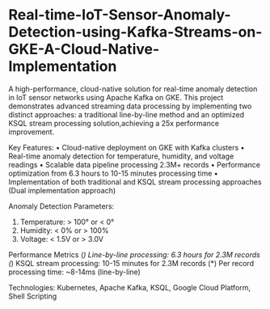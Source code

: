 # Real-time-IoT-Sensor-Anomaly-Detection-using-Kafka-Streams-on-GKE-A-Cloud-Native-Implementation
A high-performance, cloud-native solution for real-time anomaly detection in IoT sensor networks using Apache Kafka on GKE. This project demonstrates advanced streaming data processing by implementing two distinct approaches: a traditional line-by-line method and an optimized KSQL stream processing solution,achieving a 25x performance improvement. 

Key Features:
• Cloud-native deployment on GKE with Kafka clusters
• Real-time anomaly detection for temperature, humidity, and voltage readings
• Scalable data pipeline processing 2.3M+ records
• Performance optimization from 6.3 hours to 10-15 minutes processing time
• Implementation of both traditional and KSQL stream processing approaches (Dual implementation approach)

Anomaly Detection Parameters:
1. Temperature: > 100° or < 0°
2. Humidity: < 0% or > 100%
3. Voltage: < 1.5V or > 3.0V

Performance Metrics
(*) Line-by-line processing: 6.3 hours for 2.3M records
(*) KSQL stream processing: 10-15 minutes for 2.3M records
(*) Per record processing time: ~8-14ms (line-by-line)

Technologies: Kubernetes, Apache Kafka, KSQL, Google Cloud Platform, Shell Scripting
